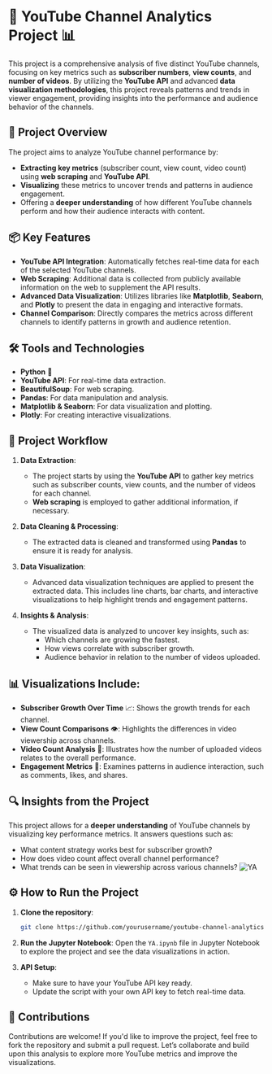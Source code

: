 
# 🎥 YouTube Channel Analytics Project 📊

This project is a comprehensive analysis of five distinct YouTube channels, focusing on key metrics such as **subscriber numbers**, **view counts**, and **number of videos**. By utilizing the **YouTube API** and advanced **data visualization methodologies**, this project reveals patterns and trends in viewer engagement, providing insights into the performance and audience behavior of the channels.

## 🌟 Project Overview

The project aims to analyze YouTube channel performance by:
- **Extracting key metrics** (subscriber count, view count, video count) using **web scraping** and **YouTube API**.
- **Visualizing** these metrics to uncover trends and patterns in audience engagement.
- Offering a **deeper understanding** of how different YouTube channels perform and how their audience interacts with content.

## 📦 Key Features

- **YouTube API Integration**: Automatically fetches real-time data for each of the selected YouTube channels.
- **Web Scraping**: Additional data is collected from publicly available information on the web to supplement the API results.
- **Advanced Data Visualization**: Utilizes libraries like **Matplotlib**, **Seaborn**, and **Plotly** to present the data in engaging and interactive formats.
- **Channel Comparison**: Directly compares the metrics across different channels to identify patterns in growth and audience retention.

## 🛠️ Tools and Technologies

- **Python** 🐍
- **YouTube API**: For real-time data extraction.
- **BeautifulSoup**: For web scraping.
- **Pandas**: For data manipulation and analysis.
- **Matplotlib & Seaborn**: For data visualization and plotting.
- **Plotly**: For creating interactive visualizations.

## 🚀 Project Workflow

1. **Data Extraction**:
   - The project starts by using the **YouTube API** to gather key metrics such as subscriber counts, view counts, and the number of videos for each channel.
   - **Web scraping** is employed to gather additional information, if necessary.

2. **Data Cleaning & Processing**:
   - The extracted data is cleaned and transformed using **Pandas** to ensure it is ready for analysis.

3. **Data Visualization**:
   - Advanced data visualization techniques are applied to present the extracted data. This includes line charts, bar charts, and interactive visualizations to help highlight trends and engagement patterns.

4. **Insights & Analysis**:
   - The visualized data is analyzed to uncover key insights, such as:
     - Which channels are growing the fastest.
     - How views correlate with subscriber growth.
     - Audience behavior in relation to the number of videos uploaded.

## 📊 Visualizations Include:

- **Subscriber Growth Over Time** 📈: Shows the growth trends for each channel.
- **View Count Comparisons** 👁️: Highlights the differences in video viewership across channels.
- **Video Count Analysis** 🎥: Illustrates how the number of uploaded videos relates to the overall performance.
- **Engagement Metrics** 💬: Examines patterns in audience interaction, such as comments, likes, and shares.

## 🔍 Insights from the Project

This project allows for a **deeper understanding** of YouTube channels by visualizing key performance metrics. It answers questions such as:
- What content strategy works best for subscriber growth?
- How does video count affect overall channel performance?
- What trends can be seen in viewership across various channels?
![YA](https://github.com/user-attachments/assets/d1530fd2-f282-40db-851e-6b522bbe54d0)

## ⚙️ How to Run the Project

1. **Clone the repository**:
   ```bash
   git clone https://github.com/yourusername/youtube-channel-analytics.git
   ```

3. **Run the Jupyter Notebook**:
   Open the `YA.ipynb` file in Jupyter Notebook to explore the project and see the data visualizations in action.

4. **API Setup**:
   - Make sure to have your YouTube API key ready.
   - Update the script with your own API key to fetch real-time data.

## 🤝 Contributions

Contributions are welcome! If you'd like to improve the project, feel free to fork the repository and submit a pull request. Let’s collaborate and build upon this analysis to explore more YouTube metrics and improve the visualizations.

